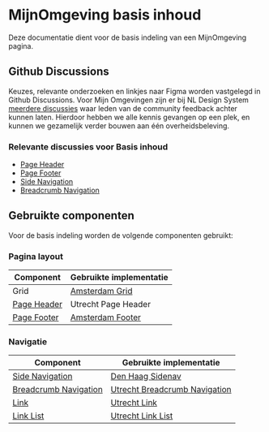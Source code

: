 # MijnOmgeving basis inhoud

Deze documentatie dient voor de basis indeling van een MijnOmgeving pagina.

## Github Discussions

Keuzes, relevante onderzoeken en linkjes naar Figma worden vastgelegd in Github Discussions.
Voor Mijn Omgevingen zijn er bij NL Design System [meerdere discussies](https://github.com/orgs/nl-design-system/discussions/categories/mijn-omgevingen) waar leden van de community feedback achter kunnen laten.
Hierdoor hebben we alle kennis gevangen op een plek, en kunnen we gezamelijk verder bouwen aan één overheidsbeleving.

### Relevante discussies voor Basis inhoud

- [Page Header](https://github.com/orgs/nl-design-system/discussions/388)
- [Page Footer](https://github.com/orgs/nl-design-system/discussions/391)
- [Side Navigation](https://github.com/orgs/nl-design-system/discussions/390)
- [Breadcrumb Navigation](https://github.com/orgs/nl-design-system/discussions/389)

## Gebruikte componenten

Voor de basis indeling worden de volgende componenten gebruikt:

### Pagina layout

| Component                                             | Gebruikte implementatie                                                                                |
| ----------------------------------------------------- |--------------------------------------------------------------------------------------------------------|
| Grid                                                  | [Amsterdam Grid](https://designsystem.amsterdam/?path=/docs/components-layout-grid--docs)              |
| [Page Header](https://nldesignsystem.nl/page-header/) | Utrecht Page Header                                                                                    |
| [Page Footer](https://nldesignsystem.nl/page-footer/) | [Amsterdam Footer](https://designsystem.amsterdam/?path=/docs/components-containers-page-footer--docs) |

### Navigatie

| Component                                                                 | Gebruikte implementatie                                                                                                            |
| ------------------------------------------------------------------------- | ---------------------------------------------------------------------------------------------------------------------------------- |
| [Side Navigation](https://nldesignsystem.nl/side-navigation/)             | [Den Haag Sidenav](https://nl-design-system.github.io/denhaag/?path=/docs/react-sidenavigation--docs)                              |
| [Breadcrumb Navigation](https://nldesignsystem.nl/breadcrumb-navigation/) | [Utrecht Breadcrumb Navigation](https://nl-design-system.github.io/utrecht/storybook/?path=/docs/react_react-breadcrumb-nav--docs) |
| [Link](https://nldesignsystem.nl/link/)                                   | [Utrecht Link](https://nl-design-system.github.io/utrecht/storybook/?path=/docs/react_react-link--docs)                            |
| [Link List](https://nldesignsystem.nl/link-list/)                         | [Utrecht Link List](https://nl-design-system.github.io/utrecht/storybook/?path=/docs/react_react-link-list--docs)                  |
